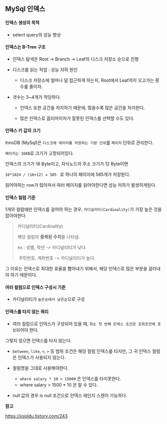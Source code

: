 ## MySql 인덱스

#### 인덱스 생성의 목적

- select query의 성능 향상



#### 인덱스는 B-Tree 구조

- 인덱스 탐색은 Root -> Branch -> Leaf의 디스크 저장소 순으로 진행

- 디스크를 읽는 작업 : 성능 저하 원인

  - 디스크 저장소에 얼마나 덜 접근하게 하는지, Root에서 Leaf까지 오고가는 횟수를 줄이자.

- 갯수는 3~4개가 적당하다.

  - 인덱스 또한 공간을 차지하기 때문에, 많을수록 많은 공간을 차지한다.

  - 많은 인덱스로 옵티마이저가 잘못된 인덱스를 선택할 수도 있다.

    

#### 인덱스 키 값의 크기

InnoDB (MySql)은 `디스크에 데이터를 저장하는 기본 단위`를 `페이지` 단위로 관리한다.

`페이지는 16KB`로 크기가 고정되어있다.


인덱스의 크기가 16 Byte이고, 자식노드의 주소 크기가 12 Byte이면

`16*1024 / (16+12) = 585 ` 로 하나의 페이지에 585개가 저장된다.



읽어야하는 row가 많아져서 여러 페이지를 읽어야한다면 성능 저하가 발생하게된다.



#### 인덱스 컬럼 기준

1개의 컬럼에만 인덱스를 걸어야 하는 경우, `카디널리티(Cardinality)`가 가장 높은 것을 잡아야한다.

> 카디널리티(Cardinality)
>
> 해당 컬럼의 **중복된 수치**를 나타냄.
>
> ex : 성별, 학년 -> 카디널리티가 낮다.
>
> ​		주민번호, 계좌번호 -> 카디널리티가 높다.



그 이유는 인덱스로 최대한 효율을 뽑아내기 위해서, 해당 인덱스로 많은 부분을 걸러내야 하기 때문이다.



#### 여러 컬럼으로 인덱스 구성시 기준

- 카디널리티가 `높은순에서 낮은순`으로 구성



#### 인덱스를 타지 않는 쿼리

- 여러 컬럼으로 인덱스가 구성되어 있을 때, `최소 첫 번째 인덱스 조건은 조회조건에 포함`되어야 한다.

그렇지 않으면 인덱스를 타지 않는다.



- `between`, `like`, `<`, `>` 등 범위 조건은 해당 컬럼 인덱스를 타지만, 그 귀 인덱스 컬럼은 인덱스가 사용되지 않는다.



- 컬럼명을 그대로 사용해야한다.
  - `where salary * 10 > 15000` 은 인덱스를 타지못한다.
  - where salary > 1500 * 10 은 탈 수 있다.



- null 값의 경우 is null 조건으로 인덱스 레인지 스캔이 가능하다.



**참고**

 https://jojoldu.tistory.com/243 